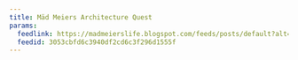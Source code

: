 ```yaml
---
title: Mäd Meiers Architecture Quest
params:
  feedlink: https://madmeierslife.blogspot.com/feeds/posts/default?alt=rss
  feedid: 3053cbfd6c3940df2cd6c3f296d1555f
---
```

